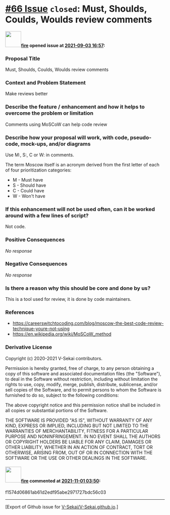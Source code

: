 # [\#66 Issue](https://github.com/V-Sekai/V-Sekai.github.io/issues/66) `closed`: Must, Shoulds, Coulds, Woulds review comments

#### <img src="https://avatars.githubusercontent.com/u/32321?u=c2e06a3d2b49a467aa907e54aa259516440267cc&v=4" width="50">[fire](https://github.com/fire) opened issue at [2021-09-03 16:57](https://github.com/V-Sekai/V-Sekai.github.io/issues/66):

### Proposal Title

Must, Shoulds, Coulds, Woulds review comments

### Context and Problem Statement

Make reviews better

### Describe the feature / enhancement and how it helps to overcome the problem or limitation

Comments using MoSCoW can help code review

### Describe how your proposal will work, with code, pseudo-code, mock-ups, and/or diagrams

Use M:, S:, C or W: in comments.

<Wikipedia> The term Moscow itself is an acronym derived from the first letter of each of four prioritization categories: 

* M - Must have 
* S - Should have
* C - Could have
* W - Won't have 

### If this enhancement will not be used often, can it be worked around with a few lines of script?

Not code.

### Positive Consequences

_No response_

### Negative Consequences

_No response_

### Is there a reason why this should be core and done by us?

This is a tool used for review, it is done by code maintainers.

### References

- https://careerswitchtocoding.com/blog/moscow-the-best-code-review-technique-youre-not-using
- https://en.wikipedia.org/wiki/MoSCoW_method

### Derivative License

Copyright (c) 2020-2021 V-Sekai contributors.

Permission is hereby granted, free of charge, to any person obtaining a copy
of this software and associated documentation files (the "Software"), to deal
in the Software without restriction, including without limitation the rights
to use, copy, modify, merge, publish, distribute, sublicense, and/or sell
copies of the Software, and to permit persons to whom the Software is
furnished to do so, subject to the following conditions:

The above copyright notice and this permission notice shall be included in all
copies or substantial portions of the Software.

THE SOFTWARE IS PROVIDED "AS IS", WITHOUT WARRANTY OF ANY KIND, EXPRESS OR
IMPLIED, INCLUDING BUT NOT LIMITED TO THE WARRANTIES OF MERCHANTABILITY,
FITNESS FOR A PARTICULAR PURPOSE AND NONINFRINGEMENT. IN NO EVENT SHALL THE
AUTHORS OR COPYRIGHT HOLDERS BE LIABLE FOR ANY CLAIM, DAMAGES OR OTHER
LIABILITY, WHETHER IN AN ACTION OF CONTRACT, TORT OR OTHERWISE, ARISING FROM,
OUT OF OR IN CONNECTION WITH THE SOFTWARE OR THE USE OR OTHER DEALINGS IN THE
SOFTWARE.


#### <img src="https://avatars.githubusercontent.com/u/32321?u=c2e06a3d2b49a467aa907e54aa259516440267cc&v=4" width="50">[fire](https://github.com/fire) commented at [2021-11-01 03:50](https://github.com/V-Sekai/V-Sekai.github.io/issues/66#issuecomment-955903819):

f1574d06861ab61d2edf95abe2971727bdc56c03


-------------------------------------------------------------------------------



[Export of Github issue for [V-Sekai/V-Sekai.github.io](https://github.com/V-Sekai/V-Sekai.github.io).]
